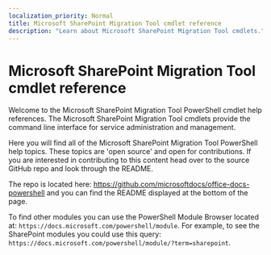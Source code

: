 ```yaml
---
localization_priority: Normal
title: Microsoft SharePoint Migration Tool cmdlet reference
description: "Learn about Microsoft SharePoint Migration Tool cmdlets."
---
```


# Microsoft SharePoint Migration Tool cmdlet reference

Welcome to the Microsoft SharePoint Migration Tool PowerShell cmdlet help references. The Microsoft SharePoint Migration Tool cmdlets provide the command line interface for service administration and management.

Here you will find all of the Microsoft SharePoint Migration Tool PowerShell help topics. These topics are 'open source' and open for contributions. If you are interested in contributing to this content head over to the source GitHub repo and look through the README.

The repo is located here: <https://github.com/microsoftdocs/office-docs-powershell> and you can find the README displayed at the bottom of the page.

To find other modules you can use the PowerShell Module Browser located at: `https://docs.microsoft.com/powershell/module`. For example, to see the SharePoint modules you could use this query: `https://docs.microsoft.com/powershell/module/?term=sharepoint`.
